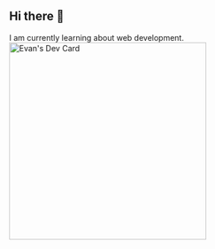 ## Hi there 👋
I am currently learning about web development.
<a href="https://app.daily.dev/evan23"><img src="https://api.daily.dev/devcards/v2/NkLhmkyZII8RvhwK2t7wh.png?type=default&r=0ok" width="356" alt="Evan's Dev Card"/></a>
